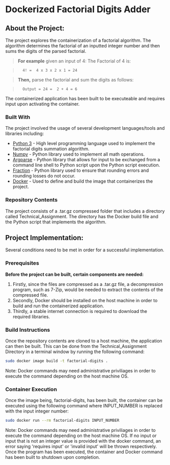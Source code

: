 # Dockerized Factorial Digits Adder

## About the Project:
The project explores the containerization of a factorial algorithm. The algorithm determines the factorial of an inputted integer number and then sums the digits of the parsed factorial. 

 > **For example**  given an input of 4:
The Factorial of 4 is:

>       4! =  4 x 3 x 2 x 1 = 24

>**Then,** parse the factorial and sum the digits as follows:

>       Output = 24 =  2 + 4 = 6

The containerized application has been built to be executeable and requires input upon activating the container.

### Built With 
The project involved the usage of several development languages/tools and libraries including:
- [Python 3](https://docs.python.org/3/) - High level programming language used to implement the factorial digits summation algorithm.
- [Numpy](https://numpy.org/) - Python library used to implement all math operations.
- [Argparse](https://docs.python.org/3/howto/argparse.html) -  Python library that allows for input to be exchanged from a command line shell to Python script upon the Python script execution.
- [Fraction](https://www.geeksforgeeks.org/fraction-module-python/) - Python library used to ensure that rounding errors and rounding losses do not occur.  
- [Docker](https://www.docker.com/) - Used to define and build the image that containerizes the project.

### Repository Contents
The project consists of a .tar.gz compressed folder that includes a directory called Technical_Assignment. The directory has the Docker build file and the Python script that implements the algorithm.

## Project Implementation:

Several conditions need to be met in order for a successful implementation.

### Prerequisites
**Before the project can be built, certain components are needed:**

1. Firstly, since the files are compressed as a .tar.gz file, a decompression program, such as 7-Zip, would be needed to extract the contents of the compressed file.
2. Secondly, Docker should be installed on the host machine in order to build and run the containerized application.
3. Thirdly, a stable internet connection is required to download the required libraries.

### Build Instructions

Once the repository contents are cloned to a host machine, the application can then be built.
This can be done from the Technical_Assignment Directory in a terminal window by running the following command:

```bash
sudo docker image build -t factorial-digits .
```
Note: Docker commands may need administrative priviliages in order to execute the command depending on the host machine OS.

### Container Execution

Once the image being, factorial-digits, has been built, the container can be executed using the following command where INPUT_NUMBER is replaced with the input integer number:

```bash
sudo docker run --rm factorial-digits INPUT_NUMBER
```
Note: Docker commands may need administrative priviliages in order to execute the command depending on the host machine OS.
If no input or input that is not an integer value is provided with the docker command, an error saying 'requires input' or 'invalid input' will be thrown respectively. Once the program has been executed, the container and Docker command has been built to shutdown upon completion.
